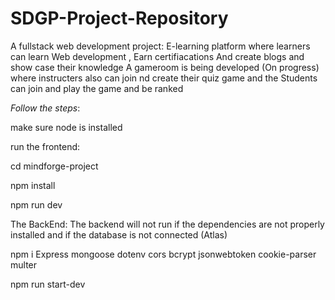 # SDGP-Project-Repository

A fullstack web development project:
E-learning platform where learners can learn Web development ,
Earn certifiacations
And create blogs and show case their knowledge
A gameroom is being developed (On progress) where instructers also can join nd create their quiz game and the Students can join and play the game and be ranked


_Follow the steps_:

make sure node is installed

run the frontend:

cd mindforge-project

npm install

npm run dev


The BackEnd:
The backend will not run if the dependencies are not properly installed and if the database is not connected (Atlas)

npm i  Express mongoose dotenv cors bcrypt jsonwebtoken cookie-parser multer

npm run start-dev


